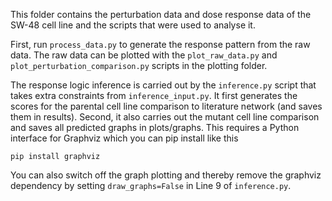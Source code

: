 This folder contains the perturbation data and dose response data of the SW-48 cell line and the scripts that were used to analyse it.

First, run `process_data.py` to generate the response pattern from the raw data.
The raw data can be plotted with the `plot_raw_data.py` and `plot_perturbation_comparison.py` scripts in the plotting folder.

The response logic inference is carried out by the `inference.py` script that takes extra constraints from `inference_input.py`. It first generates the scores for the parental cell line comparison to literature network (and saves them in results). Second, it also carries out the mutant cell line comparison and saves all predicted graphs in plots/graphs. This requires a Python interface for Graphviz which you can pip install like this

```
pip install graphviz
```

You can also switch off the graph plotting and thereby remove the graphviz dependency by setting `draw_graphs=False` in Line 9 of `inference.py`.
